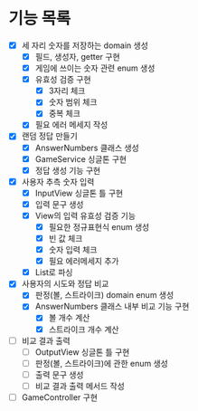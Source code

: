 # 기능 목록
- [x] 세 자리 숫자를 저장하는 domain 생성
    - [x] 필드, 생성자, getter 구현
    - [x] 게임에 쓰이는 숫자 관련 enum 생성
    - [x] 유효성 검증 구현
        - [x] 3자리 체크
        - [x] 숫자 범위 체크
        - [x] 중복 체크
    - [x] 필요 에러 메세지 작성
- [x] 랜덤 정답 만들기
    - [x] AnswerNumbers 클래스 생성
    - [x] GameService 싱글톤 구현
    - [x] 정답 생성 기능 구현
- [x] 사용자 추측 숫자 입력
    - [x] InputView 싱글톤 틀 구현
    - [x] 입력 문구 생성
    - [x] View의 입력 유효성 검증 기능
        - [x] 필요한 정규표현식 enum 생성
        - [x] 빈 값 체크
        - [x] 숫자 입력 체크
        - [x] 필요 에러메세지 추가
    - [x] List로 파싱
- [x] 사용자의 시도와 정답 비교
    - [x] 판정(볼, 스트라이크) domain enum 생성
    - [x] AnswerNumbers 클래스 내부 비교 기능 구현
        - [x] 볼 개수 계산
        - [x] 스트라이크 개수 계산
- [ ] 비교 결과 출력
    - [ ] OutputView 싱글톤 틀 구현
    - [ ] 판정(볼, 스트라이크)에 관한 enum 생성
    - [ ] 출력 문구 생성
    - [ ] 비교 결과 출력 메서드 작성
- [ ] GameController 구현